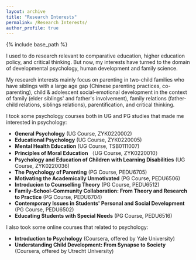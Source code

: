 ```yaml
---
layout: archive
title: "Research Interests"
permalink: /Research Interests/
author_profile: true
---
```


{% include base_path %}

I used to do research relevant to comparative education, higher education policy, and critical thinking. But now, my interests have turned to the domain of developmental psychology, human development and family science.

My research interests mainly focus on parenting in two-child families who have siblings with a large age gap (Chinese parenting practices, co-parenting), child & adolescent social-emotional development in the context of family (elder siblings' and father's involvement), family relations (father-child relations, siblings relations), parentification, and critical thinking.

I took some psychology courses both in UG and PG studies that made me interested in psychology:
* **General Psychology** (UG Course, ZYK0220002)
* **Educational Psychology** (UG Course, ZYK0220005)
* **Mental Health Education** (UG Course, TSB0111007)
* **Principles of Moral Education** （UG Course, ZYK0220010）
* **Psychology and Education of Children with Learning Disabilities** (UG Course, ZYK0220036)
* **The Psychology of Parenting** (PG Course, PEDU6705)
* **Motivating the Academically Unmotivated** (PG Course, PEDU6506)
* **Introducion to Counselling Theory** (PG Course, PEDU6512)
* **Family-School-Community Collaboration: From Theory and Research to Practice** (PG Course, PEDU6704)
* **Contemporary Issues in Students' Personal and Social Development** (PG Course, PEDU6502)
* **Educating Students with Special Needs** (PG Course, PEDU6516)

I also took some online courses that related to psychology:
* **Introduction to Psychology** (Coursera, offered by Yale University)
* **Understanding Child Development: From Synapse to Society** (Coursera, offered by Utrecht University)
